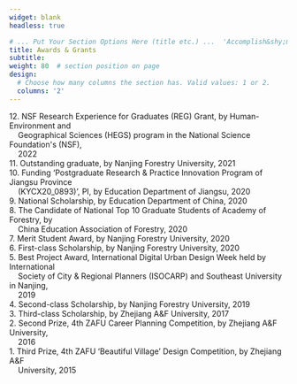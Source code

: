 ```yaml
---
widget: blank
headless: true

# ... Put Your Section Options Here (title etc.) ...  'Accomplish&shy;ments'
title: Awards & Grants
subtitle:
weight: 80  # section position on page
design:
  # Choose how many columns the section has. Valid values: 1 or 2.
  columns: '2'
---
```


12\. NSF Research Experience for Graduates (REG) Grant, by Human-Environment and <br> &nbsp;&nbsp;&nbsp;&nbsp;Geographical Sciences (HEGS) program in the National Science Foundation's (NSF), <br> &nbsp;&nbsp;&nbsp;&nbsp;2022\
11\. Outstanding graduate, by Nanjing Forestry University, 2021\
10\. Funding ‘Postgraduate Research & Practice Innovation Program of Jiangsu Province <br> &nbsp;&nbsp;&nbsp;&nbsp;(KYCX20_0893)’, PI, by Education Department of Jiangsu, 2020\
9\. National Scholarship, by Education Department of China, 2020\
8\. The Candidate of National Top 10 Graduate Students of Academy of Forestry, by <br> &nbsp;&nbsp;&nbsp;&nbsp;China Education Association of Forestry, 2020\
7\. Merit Student Award, by Nanjing Forestry University, 2020\
6\. First-class Scholarship, by Nanjing Forestry University, 2020\
5\. Best Project Award, International Digital Urban Design Week held by International <br> &nbsp;&nbsp;&nbsp;&nbsp;Society of City & Regional Planners (ISOCARP) and Southeast University in Nanjing, <br> &nbsp;&nbsp;&nbsp;&nbsp;2019\
4\. Second-class Scholarship, by Nanjing Forestry University, 2019\
3\. Third-class Scholarship, by Zhejiang A&F University, 2017\
2\. Second Prize, 4th ZAFU Career Planning Competition, by Zhejiang A&F University, <br> &nbsp;&nbsp;&nbsp;&nbsp;2016\
1\. Third Prize, 4th ZAFU ‘Beautiful Village’ Design Competition, by Zhejiang A&F <br> &nbsp;&nbsp;&nbsp;&nbsp;University, 2015



